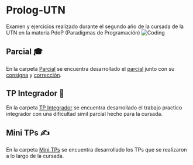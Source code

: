 # Prolog-UTN
Examen y ejercicios realizado durante el segundo año de la cursada de la UTN en la materia PdeP (Paradigmas de Programación)
![Coding](https://user-images.githubusercontent.com/62707565/111884381-1da41f80-89a0-11eb-8a8c-b69c6728ff99.gif)

## Parcial :mortar_board:
En la carpeta [Parcial](Parcial) se encuentra desarrollado el [parcial](Parcial/Parcial.pl) junto con su [consigna](Parcial/Fiestas%20de%20Disfraces%20-%20Parcial%20Lógico.pdf) y [corrección](Parcial/README.md).

## TP Integrador :pencil:
En la carpeta [TP Integrador](TP%20Integrador) se encuentra desarrollado el trabajo practico integrador con una dificultad símil parcial hecho para la cursada.

## Mini TPs :writing_hand:
En la carpeta [Mini TPs](Mini%20TPs) se encuentra desarrollado los TPs que se realizaron a lo largo de la cursada.
